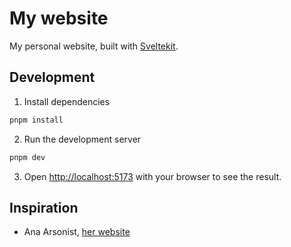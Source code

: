 # My website

My personal website, built with [Sveltekit](https://svelte.dev/).

## Development

1. Install dependencies

```bash
pnpm install
```

2. Run the development server

```bash
pnpm dev
```

3. Open [http://localhost:5173](http://localhost:5173) with your browser to see the result.

## Inspiration

- Ana Arsonist, [her website](https://www.anahoward.me/)
